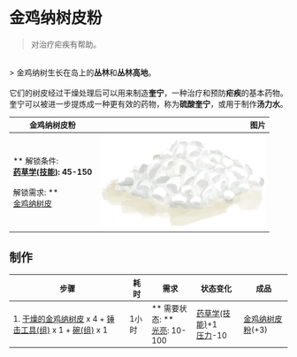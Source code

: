 # 金鸡纳树皮粉  
> 对治疗疟疾有帮助。  
<br>  
> 金鸡纳树生长在岛上的<b>丛林</b>和<b>丛林高地</b>。<br><br>它们的树皮经过干燥处理后可以用来制造<b>奎宁</b>，一种治疗和预防<b>疟疾</b>的基本药物。奎宁可以被进一步提炼成一种更有效的药物，称为<b>硫酸奎宁</b>，或用于制作<b>汤力水</b>。  
  
  金鸡纳树皮粉  |   图片   
 ----  |  ----:   
 ** 解锁条件: **<br>[药草学(技能)](Skill_Herbology.md): 45-150<br><br>** 解锁需求: **<br>[金鸡纳树皮](BarkCinchona.md)  |  <img decoding="async" src="Sprite/Quicklime.png" href="a.md" style="max-width:300px;max-height:300px;">   
  
## 制作  
步骤  |  耗时  |  需求  |  状态变化  |  成品  
----  |  ----  |  ----  |  ----  |  ----  
1. [干燥的金鸡纳树皮](BarkCinchonaDried.md) x 4 + [锤击工具(组)](GpTag_Hammer.md) x 1 + [碗(组)](GpTag_Bowl.md) x 1  |  1小时  |  ** 需要状态: **<br>[光亮](Light.md): 10-100  |  [药草学(技能)](Skill_Herbology.md)+1<br>[压力](Stress.md)-10  |  [金鸡纳树皮粉](QuininePowder.md)(+3)  


<script>document.title="金鸡纳树皮粉 - 卡牌生存百科 Card Survival Wiki";</script>
